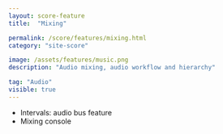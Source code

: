 ```yaml
---
layout: score-feature
title:  "Mixing"

permalink: /score/features/mixing.html
category: "site-score"

image: /assets/features/music.png
description: "Audio mixing, audio workflow and hierarchy"

tag: "Audio"
visible: true
---
```


* Intervals: audio bus feature
* Mixing console